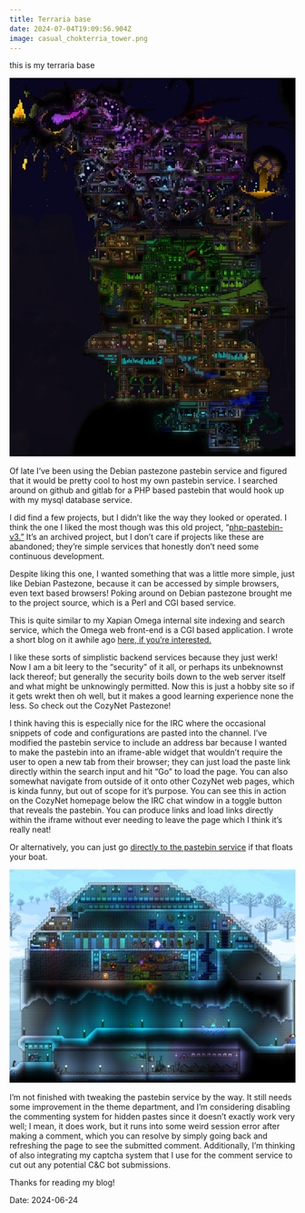 ```yaml
---
title: Terraria base
date: 2024-07-04T19:09:56.904Z
image: casual_chokterria_tower.png
---
```

this is my terraria base



![](capture_2022-10-10_19_27_15.png)

Of late I’ve been using the Debian pastezone pastebin service and figured that it would be pretty cool to host my own pastebin service. I searched around on github and gitlab for a PHP based pastebin that would hook up with my mysql database service.

I did find a few projects, but I didn’t like the way they looked or operated. I think the one I liked the most though was this old project, “[php-pastebin-v3.”](https://github.com/atmoner/php-pastebin-v3) It’s an archived project, but I don’t care if projects like these are abandoned; they’re simple services that honestly don’t need some continuous development.

Despite liking this one, I wanted something that was a little more simple, just like Debian Pastezone, because it can be accessed by simple browsers, even text based browsers! Poking around on Debian pastezone brought me to the project source, which is a Perl and CGI based service.

This is quite similar to my Xapian Omega internal site indexing and search service, which the Omega web front-end is a CGI based application. I wrote a short blog on it awhile ago [here, if you’re interested.](https://www.cozynet.org/blogs/20230802_blog.html)

I like these sorts of simplistic backend services because they just werk! Now I am a bit leery to the “security” of it all, or perhaps its unbeknownst lack thereof; but generally the security boils down to the web server itself and what might be unknowingly permitted. Now this is just a hobby site so if it gets wrekt then oh well, but it makes a good learning experience none the less. So check out the CozyNet Pastezone!

I think having this is especially nice for the IRC where the occasional snippets of code and configurations are pasted into the channel. I’ve modified the pastebin service to include an address bar because I wanted to make the pastebin into an iframe-able widget that wouldn’t require the user to open a new tab from their browser; they can just load the paste link directly within the search input and hit “Go” to load the page. You can also somewhat navigate from outside of it onto other CozyNet web pages, which is kinda funny, but out of scope for it’s purpose. You can see this in action on the CozyNet homepage below the IRC chat window in a toggle button that reveals the pastebin. You can produce links and load links directly within the iframe without ever needing to leave the page which I think it’s really neat!

Or alternatively, you can just go [directly to the pastebin service](https://pastezone.cozynet.org/) if that floats your boat.



![](capture_2023-06-13_21_55_36.png)

I’m not finished with tweaking the pastebin service by the way. It still needs some improvement in the theme department, and I’m considering disabling the commenting system for hidden pastes since it doesn’t exactly work very well; I mean, it does work, but it runs into some weird session error after making a comment, which you can resolve by simply going back and refreshing the page to see the submitted comment. Additionally, I’m thinking of also integrating my captcha system that I use for the comment service to cut out any potential C&C bot submissions.

Thanks for reading my blog!

Date: 2024-06-24